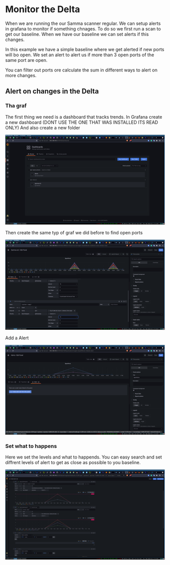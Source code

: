 # Monitor the Delta
When we are running the our Samma scanner regular. 
We can setup alerts in grafana to monitor if something chnages. To do so we first run a scan to get our baseline. 
When we have our baseline we can set alerts if this changes.

In this example we have a simple baseline where we get alerted if new ports will bo open.
We set an alert to alert us if more than 3 open ports of the same port are open.

You can filter out ports ore calculate the sum in different ways to alert on more changes.


## Alert on changes in the Delta


### Tha graf
The first thing we need is a dashboard that tracks trends. In Grafana create a new dashboard (DONT USE THE ONE THAT WAS INSTALLED ITS READ ONLY)
And also create a new folder


![gui !](assets/grafana0.png)


Then create the same typ of graf we did before to find open ports




![gui !](assets/grafana1.png)

Add a Alert 

![gui !](assets/grafana2.png)

### Set what to happens
Here we set the levels and what to happends. You can easy search and set diffrent levels of alert to get as close as possible to you baseline.

![gui !](assets/grafana3.png)






